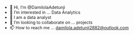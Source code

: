 - 👋 Hi, I’m @DamilolaAdetunji
- 👀 I’m interested in ... Data Analytics
- 🌱 I am a data analyst
- 💞️ I’m looking to collaborate on ... projects
- 📫 How to reach me ... damilola.adetunji2882@outlook.com

<!---
DamilolaAdetunji/DamilolaAdetunji is a ✨ special ✨ repository because its `README.md` (this file) appears on your GitHub profile.
You can click the Preview link to take a look at your changes.
--->
